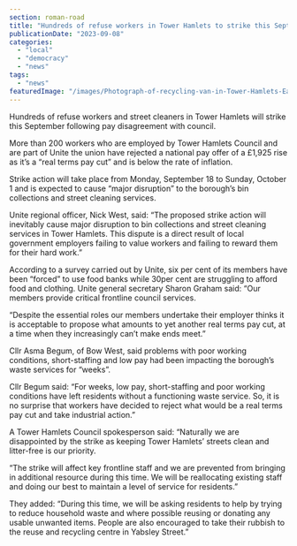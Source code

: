 ```yaml
---
section: roman-road
title: "Hundreds of refuse workers in Tower Hamlets to strike this September"
publicationDate: "2023-09-08"
categories: 
  - "local"
  - "democracy"
  - "news"
tags: 
  - "news"
featuredImage: "/images/Photograph-of-recycling-van-in-Tower-Hamlets-East-London.jpg"
---
```


Hundreds of refuse workers and street cleaners in Tower Hamlets will strike this September following pay disagreement with council.

More than 200 workers who are employed by Tower Hamlets Council and are part of Unite the union have rejected a national pay offer of a £1,925 rise as it’s a “real terms pay cut” and is below the rate of inflation.

Strike action will take place from Monday, September 18 to Sunday, October 1 and is expected to cause “major disruption” to the borough’s bin collections and street cleaning services.

Unite regional officer, Nick West, said: “The proposed strike action will inevitably cause major disruption to bin collections and street cleaning services in Tower Hamlets. This dispute is a direct result of local government employers failing to value workers and failing to reward them for their hard work.”

According to a survey carried out by Unite, six per cent of its members have been “forced” to use food banks while 30per cent are struggling to afford food and clothing. Unite general secretary Sharon Graham said: “Our members provide critical frontline council services.

“Despite the essential roles our members undertake their employer thinks it is acceptable to propose what amounts to yet another real terms pay cut, at a time when they increasingly can’t make ends meet.” 

Cllr Asma Begum, of Bow West, said problems with poor working conditions, short-staffing and low pay had been impacting the borough’s waste services for “weeks”.

Cllr Begum said: “For weeks, low pay, short-staffing and poor working conditions have left residents without a functioning waste service. So, it is no surprise that workers have decided to reject what would be a real terms pay cut and take industrial action.”

A Tower Hamlets Council spokesperson said: “Naturally we are disappointed by the strike as keeping Tower Hamlets’ streets clean and litter-free is our priority. 

“The strike will affect key frontline staff and we are prevented from bringing in additional resource during this time. We will be reallocating existing staff and doing our best to maintain a level of service for residents.”

They added: “During this time, we will be asking residents to help by trying to reduce household waste and where possible reusing or donating any usable unwanted items. People are also encouraged to take their rubbish to the reuse and recycling centre in Yabsley Street.”
